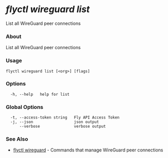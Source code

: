 # _flyctl wireguard list_

List all WireGuard peer connections

### About

List all WireGuard peer connections

### Usage
~~~
flyctl wireguard list [<org>] [flags]
~~~

### Options

~~~
  -h, --help   help for list
~~~

### Global Options

~~~
  -t, --access-token string   Fly API Access Token
  -j, --json                  json output
      --verbose               verbose output
~~~

### See Also

* [flyctl wireguard](/docs/flyctl/wireguard/)	 - Commands that manage WireGuard peer connections

